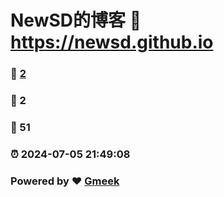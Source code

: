 # NewSD的博客 :link: https://newsd.github.io 
### :page_facing_up: [2](https://newsd.github.io/tag.html) 
### :speech_balloon: 2 
### :hibiscus: 51 
### :alarm_clock: 2024-07-05 21:49:08 
### Powered by :heart: [Gmeek](https://github.com/Meekdai/Gmeek)
